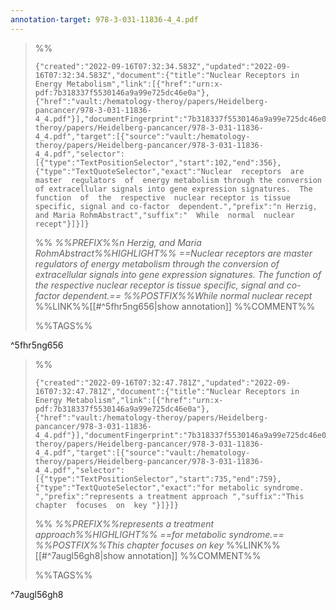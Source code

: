 ```yaml
---
annotation-target: 978-3-031-11836-4_4.pdf
---
```



>%%
>```annotation-json
>{"created":"2022-09-16T07:32:34.583Z","updated":"2022-09-16T07:32:34.583Z","document":{"title":"Nuclear Receptors in Energy Metabolism","link":[{"href":"urn:x-pdf:7b318337f5530146a9a99e725dc46e0a"},{"href":"vault:/hematology-theroy/papers/Heidelberg-pancancer/978-3-031-11836-4_4.pdf"}],"documentFingerprint":"7b318337f5530146a9a99e725dc46e0a"},"uri":"vault:/hematology-theroy/papers/Heidelberg-pancancer/978-3-031-11836-4_4.pdf","target":[{"source":"vault:/hematology-theroy/papers/Heidelberg-pancancer/978-3-031-11836-4_4.pdf","selector":[{"type":"TextPositionSelector","start":102,"end":356},{"type":"TextQuoteSelector","exact":"Nuclear  receptors  are  master  regulators  of  energy metabolism through the conversion of extracellular signals into gene expression signatures.  The  function  of  the  respective  nuclear receptor is tissue specific, signal and co-factor  dependent.","prefix":"n Herzig, and Maria RohmAbstract","suffix":"  While  normal  nuclear  recept"}]}]}
>```
>%%
>*%%PREFIX%%n Herzig, and Maria RohmAbstract%%HIGHLIGHT%% ==Nuclear  receptors  are  master  regulators  of  energy metabolism through the conversion of extracellular signals into gene expression signatures.  The  function  of  the  respective  nuclear receptor is tissue specific, signal and co-factor  dependent.== %%POSTFIX%%While  normal  nuclear  recept*
>%%LINK%%[[#^5fhr5ng656|show annotation]]
>%%COMMENT%%
>
>%%TAGS%%
>
^5fhr5ng656


>%%
>```annotation-json
>{"created":"2022-09-16T07:32:47.781Z","updated":"2022-09-16T07:32:47.781Z","document":{"title":"Nuclear Receptors in Energy Metabolism","link":[{"href":"urn:x-pdf:7b318337f5530146a9a99e725dc46e0a"},{"href":"vault:/hematology-theroy/papers/Heidelberg-pancancer/978-3-031-11836-4_4.pdf"}],"documentFingerprint":"7b318337f5530146a9a99e725dc46e0a"},"uri":"vault:/hematology-theroy/papers/Heidelberg-pancancer/978-3-031-11836-4_4.pdf","target":[{"source":"vault:/hematology-theroy/papers/Heidelberg-pancancer/978-3-031-11836-4_4.pdf","selector":[{"type":"TextPositionSelector","start":735,"end":759},{"type":"TextQuoteSelector","exact":"for metabolic syndrome. ","prefix":"represents a treatment approach ","suffix":"This  chapter  focuses  on  key "}]}]}
>```
>%%
>*%%PREFIX%%represents a treatment approach%%HIGHLIGHT%% ==for metabolic syndrome.== %%POSTFIX%%This  chapter  focuses  on  key*
>%%LINK%%[[#^7augl56gh8|show annotation]]
>%%COMMENT%%
>
>%%TAGS%%
>
^7augl56gh8
